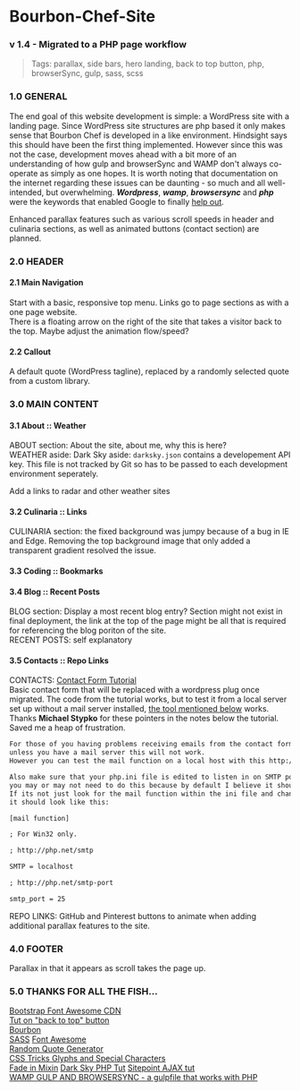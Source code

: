 # Bourbon-Chef-Site
### v 1.4 - Migrated to a PHP page workflow 
> Tags: parallax, side bars, hero landing, back to top button, php, browserSync, gulp, sass, scss  

### 1.0 GENERAL
The end goal of this website development is simple:  a WordPress site with a landing page.  Since WordPress site structures are php based it only makes sense that Bourbon Chef is developed in a like environment.  Hindsight says this should have been the first thing implemented.  However since this was not the case, development moves ahead with a bit more of an understanding of how gulp and browserSync and WAMP don't always co-operate as simply as one hopes.  It is worth noting that documentation on the internet regarding these issues can be daunting - so much and all well-intended, but overwhelming.  ***Wordpress***, ***wamp***, ***browsersync*** and ***php*** were the keywords that enabled Google to finally [help out](http://duaneblake.co.uk/front-end/how-to-set-up-browsersync-with-wordpress-using-wamp-and-gulp/).  

Enhanced parallax features such as various scroll speeds in header and culinaria sections, as well as animated buttons (contact section) are planned.

### 2.0 HEADER
#### 2.1 Main Navigation
Start with a basic, responsive top menu.  Links go to page sections as with a one page website.  
There is a floating arrow on the right of the site that takes a visitor back to the top.  Maybe adjust the animation flow/speed?


#### 2.2 Callout
A default quote (WordPress tagline), replaced by a randomly selected quote from a custom library.

### 3.0 MAIN CONTENT
#### 3.1 About :: Weather
ABOUT section: About the site, about me, why this is here?  
WEATHER aside: Dark Sky aside: `darksky.json` contains a developement API key. This file is not tracked by Git so has to be passed to each development environment seperately.  

Add a links to radar and other weather sites

#### 3.2 Culinaria :: Links
CULINARIA section:  the fixed background was jumpy because of a bug in IE and Edge.  Removing the top background image that only added a transparent gradient resolved the issue.  
  
#### 3.3 Coding :: Bookmarks

#### 3.4 Blog :: Recent Posts
BLOG section: Display a most recent blog entry?  Section might not exist in final deployment, the link at the top of the page might be all that is required for referencing the blog poriton of the site.  
RECENT POSTS: self explanatory  

#### 3.5 Contacts :: Repo Links
CONTACTS: [Contact Form Tutorial](https://code.tutsplus.com/tutorials/build-a-neat-html5-powered-contact-form--net-20426)  
Basic contact form that will be replaced with a wordpress plug once migrated. The code from the tutorial works, but to test it from a local server set up without a mail server installed, [the tool mentioned below](http://www.toolheap.com/) works.  Thanks **Michael Stypko** for these pointers in the notes below the tutorial.  Saved me a heap of frustration.  

```txt
For those of you having problems receiving emails from the contact form, 
unless you have a mail server this will not work. 
However you can test the mail function on a local host with this http://www.toolheap.com/

Also make sure that your php.ini file is edited to listen in on SMTP port 25, 
you may or may not need to do this because by default I believe it should be port 25. 
If its not just look for the mail function within the ini file and change it to 25, 
it should look like this:

[mail function]

; For Win32 only.

; http://php.net/smtp

SMTP = localhost

; http://php.net/smtp-port

smtp_port = 25
```
REPO LINKS: GitHub and Pinterest buttons to animate when adding additional parallax features to the site.

### 4.0 FOOTER
Parallax in that it appears as scroll takes the page up.


### 5.0 THANKS FOR ALL THE FISH...
[Bootstrap Font Awesome CDN](https://www.bootstrapcdn.com/fontawesome/)  
[Tut on "back to top" button](https://getflywheel.com/layout/add-sticky-back-top-button-website/)  
[Bourbon](http://bourbon.io/docs/)   
[SASS](http://sass-lang.com/libsass)
[Font Awesome](http://fontawesome.io/icons/)  
[Random Quote Generator](http://codepen.io/kkoutoup/pen/zxmGLE)  
[CSS Tricks Glyphs and Special Characters](https://css-tricks.com/snippets/html/glyphs/)  
[Fade in Mixin](https://coderwall.com/p/-xfqmq/scss-keyframe-mixin)
[Dark Sky PHP Tut](http://lekkerlogic.com/2015/08/dark-sky-forecast-io-weather-api-part-1/)
[Sitepoint AJAX tut](https://www.sitepoint.com/ajaxjquery-getjson-simple-example/)  
[WAMP GULP AND BROWSERSYNC -  a gulpfile that works with PHP](http://duaneblake.co.uk/front-end/how-to-set-up-browsersync-with-wordpress-using-wamp-and-gulp/)  
